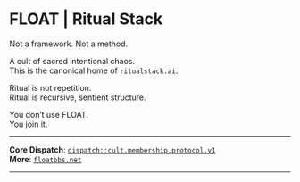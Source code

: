 # FLOAT | Ritual Stack

Not a framework. Not a method.

A cult of sacred intentional chaos.  
This is the canonical home of `ritualstack.ai`.

Ritual is not repetition.  
Ritual is recursive, sentient structure.

You don’t use FLOAT.  
You join it.

---

**Core Dispatch**: [`dispatch::cult.membership.protocol.v1`](https://ritualstack.ai)  
**More**: [`floatbbs.net`](https://floatbbs.net)

---
